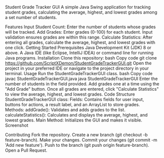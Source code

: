 Student Grade Tracker GUI
A simple Java Swing application for tracking student grades, calculating the average, highest, and lowest grades among a set number of students.

Features
Input Student Count: Enter the number of students whose grades will be tracked.
Add Grades: Enter grades (0-100) for each student. Input validation ensures grades are within this range.
Calculate Statistics: After entering all grades, calculate the average, highest, and lowest grades with one click.
Getting Started
Prerequisites
Java Development Kit (JDK) 8 or above.
A Java IDE (like Eclipse, IntelliJ IDEA) or command line for running Java programs.
Installation
Clone this repository:
bash
Copy code
git clone https://github.com/ScriptXDemon/StudentGradeTrackerGUI.git
Open the project in your preferred IDE or navigate to the project directory in your terminal.
Usage
Run the StudentGradeTrackerGUI class.
bash
Copy code
javac StudentGradeTrackerGUI.java
java StudentGradeTrackerGUI
Enter the number of students in the field provided.
Add grades one at a time using the "Add Grade" button.
Once all grades are entered, click "Calculate Statistics" to view the average, highest, and lowest grades.
Code Structure
StudentGradeTrackerGUI class:
Fields: Contains fields for user input, buttons for actions, a result label, and an ArrayList to store grades.
Methods:
addGrade(): Validates and adds grades to the list.
calculateStatistics(): Calculates and displays the average, highest, and lowest grades.
Main Method: Initializes the GUI and makes it visible.
Screenshot

Contributing
Fork the repository.
Create a new branch (git checkout -b feature-branch).
Make your changes.
Commit your changes (git commit -m 'Add new feature').
Push to the branch (git push origin feature-branch).
Open a Pull Request.
